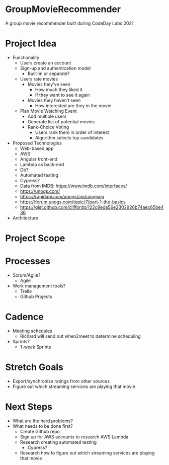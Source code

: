 # GroupMovieRecommender
A group movie recommender built during CodeDay Labs 2021

# Project Idea
- Functionality
  - Users create an account
  - Sign-up and authentication model
    - Built-in or separate?
  - Users rate movies
    - Movies they’ve seen
      - How much they liked it
      - If they want to see it again
    - Movies they haven’t seen
      - How interested are they in the movie
  - Plan Movie Watching Event
    - Add multiple users
    - Generate list of potential movies
    - Rank-Choice Voting
      - Users rank them in order of interest
      - Algorithm selects top candidates
- Proposed Technologies
  - Web-based app
  - AWS
  - Angular front-end
  - Lambda as back-end
  - Db?
  - Automated testing
  - Cypress?
  - Data from IMDB: https://www.imdb.com/interfaces/
  - https://unogs.com/
  - https://rapidapi.com/unogs/api/unogsng
  - https://forum.unogs.com/topic/7/part-1-the-basics
  - https://gist.github.com/cliffordp/122c8eda56e2302926b74aec65be436
- Architecture

# Project Scope

# Processes
- Scrum/Agile?
  - Agile
- Work management tools?
  - Trello
  - Github Projects

# Cadence
- Meeting schedules
  - Richard will send out when2meet to determine scheduling
- Sprints?
  - 1-week Sprints

# Stretch Goals
- Export/synchronize ratings from other sources
- Figure out which streaming services are playing that movie

# Next Steps
- What are the hard problems?
- What needs to be done first?
  - Create Github repo
  - Sign up for AWS accounts to research AWS Lambda
  - Research creating automated testing 
    - Cypress?
  - Research how to figure out which streaming services are playing that movie

